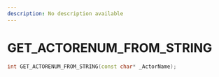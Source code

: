 ```yaml
---
description: No description available 
---
```


# GET_ACTORENUM_FROM_STRING

```cpp
int GET_ACTORENUM_FROM_STRING(const char* _ActorName);
```